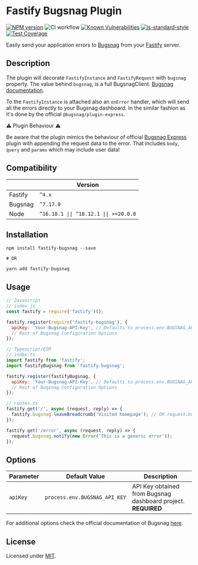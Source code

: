 # Fastify Bugsnag Plugin

[![NPM version](https://img.shields.io/npm/v/fastify-bugsnag.svg?style=flat)](https://www.npmjs.com/package/fastify-bugsnag)
![CI workflow](https://github.com/ZigaStrgar/fastify-bugsnag/workflows/fastify-bugsnag-ci/badge.svg)
[![Known Vulnerabilities](https://snyk.io/test/github/ZigaStrgar/fastify-bugsnag/badge.svg)](https://snyk.io/test/github/ZigaStrgar/fastify-bugsnag)
[![js-standard-style](https://img.shields.io/badge/code%20style-standard-brightgreen.svg?style=flat)](https://standardjs.com/)
[![Test Coverage](https://api.codeclimate.com/v1/badges/ad24873a9f9078ff0b04/test_coverage)](https://codeclimate.com/github/ZigaStrgar/fastify-bugsnag/test_coverage)

Easily send your application errors to [Bugsnag](https://bugsnag.com) from your [Fastify](https://www.fastify.io/)
server.

## Description

The plugin will decorate `FastifyInstance` and `FastifyRequest` with `bugsnag` property. The value behind `bugsnag`, is
a full BugsnagClient. [Bugsnag documentation](https://docs.bugsnag.com/platforms/javascript/).

To the `FastifyInstance` is attached also an `onError` handler, which will send all the errors directly to your Bugsnag
dashboard. In the similar fashion as it's done by the official `@bugsnag/plugin-express`.

⚠️ Plugin Behaviour ⚠️

Be aware that the plugin mimics the behaviour of
official [Bugsnag Express](https://github.com/bugsnag/bugsnag-js/tree/next/packages/plugin-express) plugin with
appending
the request data to the error. That includes `body`, `query` and `params` which may include user data!

## Compatibility

|         | Version                                                           |
|---------|-------------------------------------------------------------------|
| Fastify | `^4.x`                                                            |
| Bugsnag | `^7.17.0`                                                         |
| Node    | <code>^16.18.1 &#124;&#124; ^18.12.1 &#124;&#124; >=20.0.0</code> |

## Installation

```shell
npm install fastify-bugsnag --save

# OR

yarn add fastify-bugsnag
```

## Usage

```javascript
// Javascript
// index.js
const fastify = require('fastify')();

fastify.register(require('fastify-bugsnag'), {
  apiKey: 'Your-Bugsnag-API-Key', // Defaults to process.env.BUGSNAG_API_KEY
  // Rest of Bugsnag Configuration Options
});

// Typescript/ESM
// index.ts
import fastify from 'fastify';
import fastifyBugsnag from 'fastify-bugsnag';

fastify.register(fastifyBugsnag, {
  apiKey: 'Your-Bugsnag-API-Key', // Defaults to process.env.BUGSNAG_API_KEY
  // Rest of Bugsnag Configuration Options
});
```

```javascript
// routes.ts
fastify.get('/', async (request, reply) => {
  fastify.bugsnag.leaveBreadcrumb('Visited homepage'); // OR request.bugsnag.leaveBreadcrumb();
});

fastify.get('/error', async (request, reply) => {
  request.bugsnag.notify(new Error('This is a generic error'));
});
```

## Options

| Parameter | Default Value                 | Description                                                   |
|-----------|-------------------------------|---------------------------------------------------------------|
| `apiKey`  | `process.env.BUGSNAG_API_KEY` | API Key obtained from Bugsnag dashboard project. **REQUIRED** |

For additional options check the official documentation of Bugsnag
[here](https://docs.bugsnag.com/platforms/javascript/configuration-options/).

## License

Licensed under [MIT](./LICENSE).

